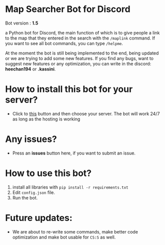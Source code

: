 # Map Searcher Bot for Discord

Bot version : **1.5**

a Python bot for Discord, the main function of which is to give people a link to the map that they entered in the search with the `/maplink` command. If you want to see all bot commands, you can type `/helpme`.

At the moment the bot is still being implemented to the end, being updated or we are trying to add some new features. If you find any bugs, want to suggest new features or any optimization, you can write in the discord: **heechan194** or **.kassini**.


# How to install this bot for your server?

- Click to [this](https://discord.com/api/oauth2/authorize?client_id=1122605455194193931&permissions=277025396736&scope=applications.commands%20) button and then choose your server. The bot will work 24/7 as long as the hosting is working


# Any issues?

- Press an **issues** button here, if you want to submit an issue.


# How to use this bot?

1. install all libraries with `pip install -r requirements.txt`
2. Edit `config.json` file.
3. Run the bot.


# Future updates:
- We are about to re-write some commands, make better code optimization and make bot usable for `CS:S` as well.